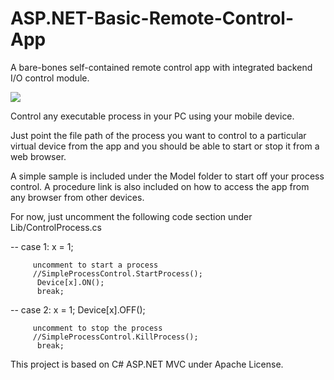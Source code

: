# ASP.NET-Basic-Remote-Control-App
A bare-bones self-contained remote control app with integrated backend I/O control module. 

![](https://github.com/EdoLabWorks/ximgs/blob/master/AspBasicRemote.png)

Control any executable process in your PC using your mobile device.

Just point the file path of the process you want to control to a particular virtual device from the app and you should be able to start or stop it from a web browser.

A simple sample is included under the Model folder to start off your process control. A procedure link is also included on how to access the app from any browser from other devices.

For now, just uncomment the following code section under Lib/ControlProcess.cs

--
         case 1:
          x = 1;
          
         uncomment to start a process
         //SimpleProcessControl.StartProcess();
          Device[x].ON();
          break;
--
         case 2:
          x = 1;
          Device[x].OFF();
          
         uncomment to stop the process
         //SimpleProcessControl.KillProcess();  
          break;


This project is based on C# ASP.NET MVC under Apache License. 
